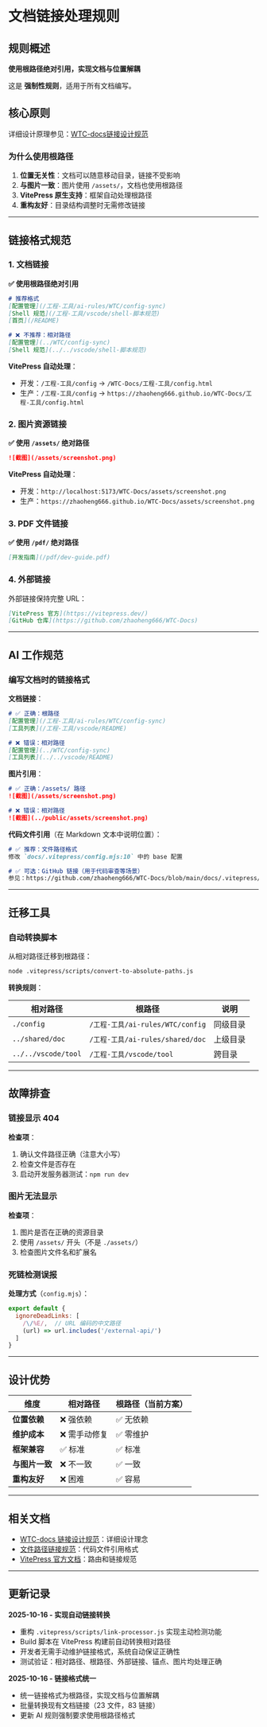 # 文档链接处理规则

## 规则概述

**使用根路径绝对引用，实现文档与位置解耦**

这是 **强制性规则**，适用于所有文档编写。

## 核心原则

详细设计原理参见：[WTC-docs链接设计规范](/工程-工具/WTC-docs链接设计规范)

### 为什么使用根路径

1. **位置无关性**：文档可以随意移动目录，链接不受影响
2. **与图片一致**：图片使用 `/assets/`，文档也使用根路径
3. **VitePress 原生支持**：框架自动处理根路径
4. **重构友好**：目录结构调整时无需修改链接

---

## 链接格式规范

### 1. 文档链接

**✅ 使用根路径绝对引用**

```markdown
# 推荐格式
[配置管理](/工程-工具/ai-rules/WTC/config-sync)
[Shell 规范](/工程-工具/vscode/shell-脚本规范)
[首页](/README)

# ❌ 不推荐：相对路径
[配置管理](../WTC/config-sync)
[Shell 规范](../../vscode/shell-脚本规范)
```

**VitePress 自动处理**：
- 开发：`/工程-工具/config` → `/WTC-Docs/工程-工具/config.html`
- 生产：`/工程-工具/config` → `https://zhaoheng666.github.io/WTC-Docs/工程-工具/config.html`

### 2. 图片资源链接

**✅ 使用 `/assets/` 绝对路径**

```markdown
![截图](/assets/screenshot.png)
```

**VitePress 自动处理**：
- 开发：`http://localhost:5173/WTC-Docs/assets/screenshot.png`
- 生产：`https://zhaoheng666.github.io/WTC-Docs/assets/screenshot.png`

### 3. PDF 文件链接

**✅ 使用 `/pdf/` 绝对路径**

```markdown
[开发指南](/pdf/dev-guide.pdf)
```

### 4. 外部链接

外部链接保持完整 URL：

```markdown
[VitePress 官方](https://vitepress.dev/)
[GitHub 仓库](https://github.com/zhaoheng666/WTC-Docs)
```

---

## AI 工作规范

### 编写文档时的链接格式

**文档链接**：

```markdown
# ✅ 正确：根路径
[配置管理](/工程-工具/ai-rules/WTC/config-sync)
[工具列表](/工程-工具/vscode/README)

# ❌ 错误：相对路径
[配置管理](../WTC/config-sync)
[工具列表](../../vscode/README)
```

**图片引用**：

```markdown
# ✅ 正确：/assets/ 路径
![截图](/assets/screenshot.png)

# ❌ 错误：相对路径
![截图](../public/assets/screenshot.png)
```

**代码文件引用**（在 Markdown 文本中说明位置）：

```markdown
# ✅ 推荐：文件路径格式
修改 `docs/.vitepress/config.mjs:10` 中的 base 配置

# ✅ 可选：GitHub 链接（用于代码审查等场景）
参见：https://github.com/zhaoheng666/WTC-Docs/blob/main/docs/.vitepress/config.mjs#L10
```

---

## 迁移工具

### 自动转换脚本

从相对路径迁移到根路径：

```bash
node .vitepress/scripts/convert-to-absolute-paths.js
```

**转换规则**：

| 相对路径 | 根路径 | 说明 |
|---------|--------|------|
| `./config` | `/工程-工具/ai-rules/WTC/config` | 同级目录 |
| `../shared/doc` | `/工程-工具/ai-rules/shared/doc` | 上级目录 |
| `../../vscode/tool` | `/工程-工具/vscode/tool` | 跨目录 |

---

## 故障排查

### 链接显示 404

**检查项**：
1. 确认文件路径正确（注意大小写）
2. 检查文件是否存在
3. 启动开发服务器测试：`npm run dev`

### 图片无法显示

**检查项**：
1. 图片是否在正确的资源目录
2. 使用 `/assets/` 开头（不是 `./assets/`）
3. 检查图片文件名和扩展名

### 死链检测误报

**处理方式**（`config.mjs`）：

```javascript
export default {
  ignoreDeadLinks: [
    /\/%E/,  // URL 编码的中文路径
    (url) => url.includes('/external-api/')
  ]
}
```

---

## 设计优势

| 维度 | 相对路径 | 根路径（当前方案） |
|------|---------|-----------------|
| **位置依赖** | ❌ 强依赖 | ✅ 无依赖 |
| **维护成本** | ❌ 需手动修复 | ✅ 零维护 |
| **框架兼容** | ✅ 标准 | ✅ 标准 |
| **与图片一致** | ❌ 不一致 | ✅ 一致 |
| **重构友好** | ❌ 困难 | ✅ 容易 |

---

## 相关文档

- [WTC-docs 链接设计规范](/工程-工具/WTC-docs链接设计规范)：详细设计理念
- [文件路径链接规范](/工程-工具/ai-rules/shared/file-path-links)：代码文件引用格式
- [VitePress 官方文档](https://vitepress.dev/guide/routing)：路由和链接规范

---

## 更新记录

**2025-10-16 - 实现自动链接转换**
- 重构 `.vitepress/scripts/link-processor.js` 实现主动检测功能
- Build 脚本在 VitePress 构建前自动转换相对路径
- 开发者无需手动维护链接格式，系统自动保证正确性
- 测试验证：相对路径、根路径、外部链接、锚点、图片均处理正确

**2025-10-16 - 链接格式统一**
- 统一链接格式为根路径，实现文档与位置解耦
- 批量转换现有文档链接（23 文件，83 链接）
- 更新 AI 规则强制要求使用根路径格式
